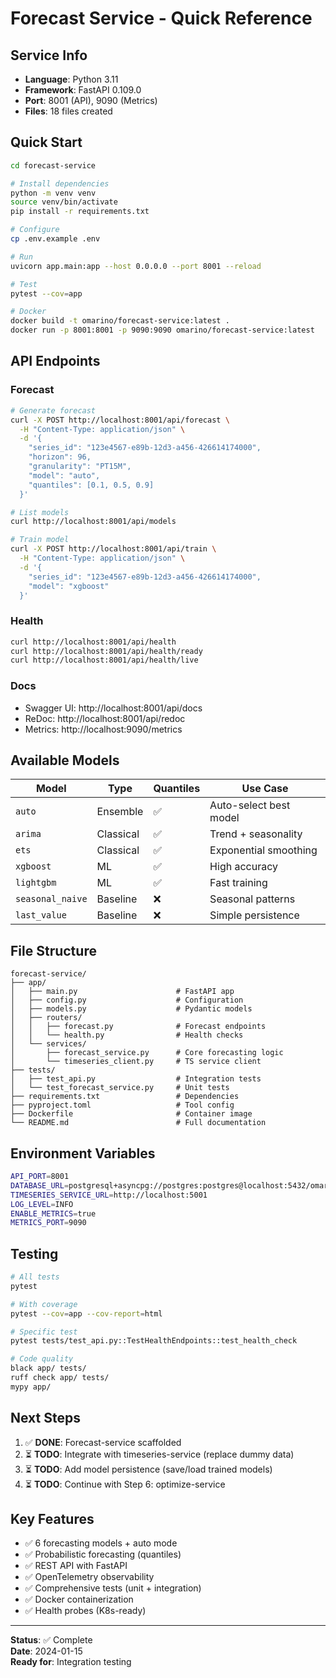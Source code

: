 # Forecast Service - Quick Reference

## Service Info
- **Language**: Python 3.11
- **Framework**: FastAPI 0.109.0
- **Port**: 8001 (API), 9090 (Metrics)
- **Files**: 18 files created

## Quick Start

```bash
cd forecast-service

# Install dependencies
python -m venv venv
source venv/bin/activate
pip install -r requirements.txt

# Configure
cp .env.example .env

# Run
uvicorn app.main:app --host 0.0.0.0 --port 8001 --reload

# Test
pytest --cov=app

# Docker
docker build -t omarino/forecast-service:latest .
docker run -p 8001:8001 -p 9090:9090 omarino/forecast-service:latest
```

## API Endpoints

### Forecast
```bash
# Generate forecast
curl -X POST http://localhost:8001/api/forecast \
  -H "Content-Type: application/json" \
  -d '{
    "series_id": "123e4567-e89b-12d3-a456-426614174000",
    "horizon": 96,
    "granularity": "PT15M",
    "model": "auto",
    "quantiles": [0.1, 0.5, 0.9]
  }'

# List models
curl http://localhost:8001/api/models

# Train model
curl -X POST http://localhost:8001/api/train \
  -H "Content-Type: application/json" \
  -d '{
    "series_id": "123e4567-e89b-12d3-a456-426614174000",
    "model": "xgboost"
  }'
```

### Health
```bash
curl http://localhost:8001/api/health
curl http://localhost:8001/api/health/ready
curl http://localhost:8001/api/health/live
```

### Docs
- Swagger UI: http://localhost:8001/api/docs
- ReDoc: http://localhost:8001/api/redoc
- Metrics: http://localhost:9090/metrics

## Available Models

| Model | Type | Quantiles | Use Case |
|-------|------|-----------|----------|
| `auto` | Ensemble | ✅ | Auto-select best model |
| `arima` | Classical | ✅ | Trend + seasonality |
| `ets` | Classical | ✅ | Exponential smoothing |
| `xgboost` | ML | ✅ | High accuracy |
| `lightgbm` | ML | ✅ | Fast training |
| `seasonal_naive` | Baseline | ❌ | Seasonal patterns |
| `last_value` | Baseline | ❌ | Simple persistence |

## File Structure

```
forecast-service/
├── app/
│   ├── main.py                      # FastAPI app
│   ├── config.py                    # Configuration
│   ├── models.py                    # Pydantic models
│   ├── routers/
│   │   ├── forecast.py              # Forecast endpoints
│   │   └── health.py                # Health checks
│   └── services/
│       ├── forecast_service.py      # Core forecasting logic
│       └── timeseries_client.py     # TS service client
├── tests/
│   ├── test_api.py                  # Integration tests
│   └── test_forecast_service.py     # Unit tests
├── requirements.txt                 # Dependencies
├── pyproject.toml                   # Tool config
├── Dockerfile                       # Container image
└── README.md                        # Full documentation
```

## Environment Variables

```bash
API_PORT=8001
DATABASE_URL=postgresql+asyncpg://postgres:postgres@localhost:5432/omarino_ems
TIMESERIES_SERVICE_URL=http://localhost:5001
LOG_LEVEL=INFO
ENABLE_METRICS=true
METRICS_PORT=9090
```

## Testing

```bash
# All tests
pytest

# With coverage
pytest --cov=app --cov-report=html

# Specific test
pytest tests/test_api.py::TestHealthEndpoints::test_health_check

# Code quality
black app/ tests/
ruff check app/ tests/
mypy app/
```

## Next Steps

1. ✅ **DONE**: Forecast-service scaffolded
2. ⏳ **TODO**: Integrate with timeseries-service (replace dummy data)
3. ⏳ **TODO**: Add model persistence (save/load trained models)
4. ⏳ **TODO**: Continue with Step 6: optimize-service

## Key Features

- ✅ 6 forecasting models + auto mode
- ✅ Probabilistic forecasting (quantiles)
- ✅ REST API with FastAPI
- ✅ OpenTelemetry observability
- ✅ Comprehensive tests (unit + integration)
- ✅ Docker containerization
- ✅ Health probes (K8s-ready)

---

**Status**: ✅ Complete  
**Date**: 2024-01-15  
**Ready for**: Integration testing
